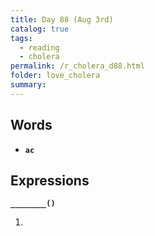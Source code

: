 ```yaml
---
title: Day 88 (Aug 3rd)
catalog: true
tags: 
  - reading
  - cholera
permalink: /r_cholera_d88.html
folder: love_cholera
summary: 
---
```


## Words

-   <b data-toggle="tooltip" data-original-title="{{site.data.glossary.ac}}">`ac`</b>



## Expressions

<b data-toggle="tooltip" data-original-title="{{site.data.answers.88_a}}">`________()`</b>

1.  